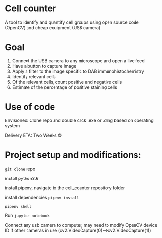 # Cell counter
A tool to identify and quantify cell groups using open source code (OpenCV) and cheap equipment (USB camera)


# Goal 
1. Connect the USB camera to any microscope and open a live feed
2. Have a button to capture image
3. Apply a filter to the image specific to DAB immunohistochemistry
4. Identify relevant cells
5. Of the relevant cells, count positive and negative cells
6. Estimate of the percentage of positive staining cells

# Use of code
Envisioned: Clone repo and double click .exe or .dmg based on operating system

Delivery ETA: Two Weeks &copy;


# Project setup and modifications:
```git clone``` repo

install python3.6

install pipenv, navigate to the cell_counter repository folder

install dependencies ```pipenv install```

```pipenv shell```

Run ```jupyter notebook```

Connect any usb camera to computer, may need to modify OpenCV device ID if other cameras in use (cv2.VideoCapture(0)-->cv2.VideoCapture(1))

